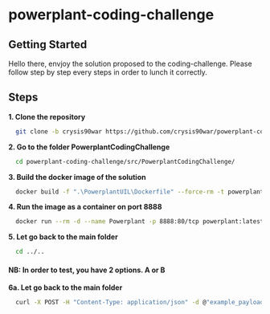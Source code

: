 # powerplant-coding-challenge


## Getting Started

Hello there, envjoy the solution proposed to the coding-challenge.
Please follow step by step every steps in order to lunch it correctly.

## Steps

**1. Clone the repository**
  ```bash
    git clone -b crysis90war https://github.com/crysis90war/powerplant-coding-challenge.git
  ```

**2. Go to the folder PowerplantCodingChallenge**
  ```bash
    cd powerplant-coding-challenge/src/PowerplantCodingChallenge/
  ```

**3. Build the docker image of the solution**
  ```bash
    docker build -f ".\PowerplantUIL\Dockerfile" --force-rm -t powerplant:latest .
  ```

**4. Run the image as a container on port 8888**
  ```bash
    docker run --rm -d --name Powerplant -p 8888:80/tcp powerplant:latest
  ```

**5. Let go back to the main folder**
  ```bash
    cd ../..
  ```

#### NB: In order to test, you have 2 options. A or B

**6a. Let go back to the main folder**
  ```bash
    curl -X POST -H "Content-Type: application/json" -d @"example_payloads/payload1.json" http://localhost:8888/api/productionplan -o result.json
  ```

